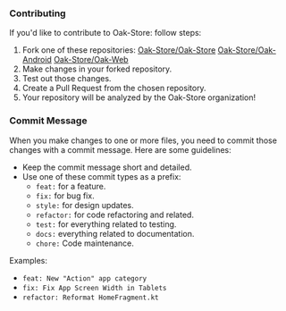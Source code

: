 ### Contributing


If you'd like to contribute to Oak-Store: follow steps:

1. Fork one of these repositories: 
   [Oak-Store/Oak-Store](https://github.com/Oak-Store/Oak-Store)
   [Oak-Store/Oak-Android](https://github.com/Oak-Store/Oak-Android)
   [Oak-Store/Oak-Web](https://github.com/Oak-Store/Oak-Web)
2. Make changes in your forked repository.
3. Test out those changes.
4. Create a Pull Request from the chosen repository.
5. Your repository will be analyzed by the Oak-Store organization!

### Commit Message

When you make changes to one or more files, you need to commit those changes with a commit message. Here are some guidelines:

- Keep the commit message short and detailed.
- Use one of these commit types as a prefix:
  - `feat:` for a feature.
  - `fix:` for bug fix.
  - `style:` for design updates.
  - `refactor:` for code refactoring and related.
  - `test:` for everything related to testing.
  - `docs:` everything related to documentation.
  - `chore:` Code maintenance.

Examples:
- `feat: New "Action" app category`
- `fix: Fix App Screen Width in Tablets`
- `refactor: Reformat HomeFragment.kt`